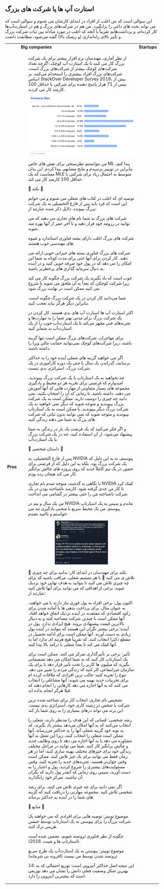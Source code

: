 
## استارت آپ ها یا شرکت های بزرگ

این سوالی است که من اغلب از افراد در ابتدای کارشان می شنوم و سوالی است که می تواند بحث های داغی را برانگیزد. من هم در شرکت‌های بزرگ و هم در استارت‌آپ‌ها کار کرده‌ام، و برداشت‌هایم تقریباً با آنچه که اغلب در مورد مبادله بین ثبات شرکت بزرگ و تأثیر بالای راه‌اندازی (و ریسک بالا) گفته می‌شود، مطابقت داشت.


<table>
  <tr>
   <td>
   </td>
   <td><strong>Big companies</strong>
   </td>
   <td><strong>Startups</strong>
   </td>
  </tr>
  <tr>
   <td><strong>Pros</strong>
   </td>
   <td>
<ul>


از نظر آماری، مهندسان نرم افزار بیشتر برای یک شرکت بزرگ کار می کنند تا یک استارت آپ کوچک. اگرچه تعداد شرکت‌های کوچک بیشتر از شرکت‌های بزرگ است، شرکت‌های بزرگ افراد بیشتری را استخدام می‌کنند. بر اساس StackOver Developer Survey 2019، بیش از نیمی از 71 هزار پاسخ دهنده برای شرکتی با حداقل 100 کارمند کار می کردند.

![alt_text](images/image4.png "image_tooltip")




من نتوانستم نظرسنجی برای نقش های خاص ML پیدا کنم، بنابراین در توییتر پرسیدم و نتایج مشابهی پیدا کردم. این بدان معناست که یک MLE متوسط ​​به احتمال زیاد برای شرکتی با حداقل 100 کارمند کار می کند.

🌳 نکته 🌳

توصیه ای که اغلب در کتاب های شغلی می شنوم و می خوانم این است که فرد باید پس از فارغ التحصیلی به یک شرکت بزرگ بپیوندد. دلایل ذکر شده عبارتند از:


شرکت های بزرگ به شما نام های تجاری می دهند که می توانید در رزومه خود قرار دهید و تا آخر عمر از آنها بهره مند شوید.

شرکت های بزرگ اغلب دارای پشته فناوری استاندارد و شیوه های مهندسی خوب هستند.

شرکت های بزرگ فناوری بسته های جبرانی خوبی ارائه می دهند. کار کردن برای آنها حتی برای مدت کوتاه به شما این امکان را می دهد که در پول خود صرفه جویی کنید و در آینده به دنبال سرمایه گذاری های پرخطرتر باشید.

خوب است که یاد بگیرید یک شرکت بزرگ چگونه کار می کند زیرا شرکت کوچکی که بعداً به آن ملحق می شوید یا شروع می کنید ممکن است در نهایت بزرگ شود.

شما می‌دانید کار کردن در یک شرکت بزرگ چگونه است، بنابراین دیگر هرگز نباید تعجب کنید.

اکثر استارت آپ ها استارت آپ های بدی هستند. کار کردن در یک شرکت بزرگ برای مدتی بهتر شما را به مهارت‌ها و تجربه‌های فنی مجهز می‌کند تا یک استارت‌آپ خوب را از یک استارت‌آپ بد متمایز کنید.

برای مهاجران، شرکت‌های بزرگ ممکن است تنها گزینه باشند، زیرا شرکت‌های کوچک نمی‌توانند حمایت مالی ویزا را داشته باشند.

اگر می خواهید گزینه های شغلی آینده خود را به حداکثر برسانید، گذراندن یک سال یا حتی یک دوره کارآموزی در یک شرکت بزرگ، استراتژی بدی نیست.

چه بخواهید به یک استارتاپ یا یک شرکت بزرگ بپیوندید، امیدوارم که فرصتی برای تجربه هر دو محیط و یادگیری مجموعه های بسیار متفاوتی از مهارت هایی که آنها آموزش می دهند، داشته باشید. تا زمانی که آن را امتحان نکنید، نمی دانید چه چیزی را دوست دارید. ممکن است به یک شرکت بزرگ بپیوندید و متوجه شوید که دیگر نمی خواهید به یک شرکت بزرگ دیگر بپیوندید، یا ممکن است به یک استارتاپ بپیوندید و متوجه شوید که نمی توانید بدون ثباتی که شرکت های بزرگ به شما می دهند زندگی کنید.

و اگر فکر می‌کنید که یک فرصت یک بار در زندگی به شما پیشنهاد می‌شود، از آن استفاده کنید، چه در یک شرکت بزرگ یا یک استارت‌آپ.




👱 داستان شخصی 👱

پس از فارغ التحصیلی، به NVIDIA پیوستم، نه به این دلیل که یک شرکت بزرگ بود، بلکه به این دلیل که از فرصتی برای حضور در یک تیم کاملاً جدید که روی پروژه های چالش برانگیز کار می کند هیجان زده بودم.

با نگاهی به گذشته، متوجه شدم نام تجاری NVIDIA کمک کرد تا کار من جدی گرفته شود. کارمند ناشناخته بودن در یک شرکت ناشناخته من را حتی بیشتر در گمنامی می انداخت.

من یک سال و نیم در NVIDIA ماندم و سپس به یک استارتاپ پیوستم. من یک محیط سریع با منحنی یادگیری تند می خواستم و ناامید نشدم.

<center>
  <img src="images/image16.png" width="50%" alt="Startup" title="image_tooltip">
</center>

🌳 نکته برای مهندسان در ابتدای کار: بدانید برای چه چیزی تلاش ی می کنید 🌳
با هر تصمیم شغلی، مراقب باشید که برای چه چیزی تلاش  می کنید تا بتوانید به هدف نهایی خود نزدیک شوید. برخی از اهدافی که می توانید برای آنها تلاش کنید عبارتند از:


اکنون پول: برخی افراد به پول فوری نیاز دارند یا می خواهند، به عنوان مثال. برای پرداخت بدهی ها یا آماده شدن برای رکود اقتصادی که معتقدند در آینده نزدیک اتفاق خواهد افتاد. آنها ممکن است با چندین شرکت مصاحبه کنند و به دنبال بالاترین قیمت پیشنهادی بروند. هیچ ایرادی ندارد.
پول در آینده: برخی بیشتر نگران این هستند که بتوانند در آینده پول زیادی به دست آورند. آنها ممکن است برای ادامه تحصیل در مقطع دکترا انتخاب کنند. که تقریباً هیچ هزینه ای ندارد اما به آنها کمک می کند تا بعداً شغلی با درآمد بالا پیدا کنند.

تأثیر: برخی بر تأثیرگذاری تمرکز می کنند. ممکن است برای یک استارتاپ کار کنید که به شما امکان می دهد تصمیماتی بگیرید که میلیون ها کاربر را تحت تأثیر قرار دهد یا برای یک سازمان غیرانتفاعی کار کنید که زندگی مردم را تغییر می دهد.
تنوع را تجربه کنید: جالب ترین افرادی که ملاقات کرده ام برای تجربیات جدید بهینه می شوند. آنها مشاغلی را انتخاب می کنند که به آنها اجازه می دهد کارهایی را انجام دهند که قبلا هرگز انجام نداده اند.

تشخیص نام تجاری: انتخاب کار برای شناخته شده ترین شرکت یا شخص در زمینه کاری خود، استراتژی بدی نیست. این برند می تواند درهای بسیاری را به روی شما باز کند.

رشد شخصی: کسانی که این هدف را مدنظر دارند، شغلی را انتخاب می‌کنند که به آنها امکان می‌دهد بیشتر یاد بگیرند، که به نوبه خود گزینه شغلی آنها را به حداکثر می‌رساند. آنها ممکن است شغلی را انتخاب کنند، زیرا این شغل به آنها مشاوره می دهد یا به آنها اجازه می دهد تا روی وظایف جدید و چالش برانگیز کار کنند.
شما می توانید در مراحل مختلف زندگی خود برای چیزهای مختلف بهینه سازی کنید، اما در هر زمان فقط می توانید برای یک چیز تلاش کنید. ممکن است وقتی جوان‌تر هستید، تجربه‌های جدید را تجربه کنید، وقتی مسئولیت‌های بیشتری را شروع کردید، پول و اعتبار را به دست آورید، سپس روی زمانی که آنقدر پول دارید که نگران آن نباشید، تمرکز خود رابگذارید.

اگر نمی دانید برای چه چیزی تلاش  می کنید، برای رشد شخصی تلاش  کنید. مجموعه مهارتی را دریافت کنید که گزینه های شما را در آینده به حداکثر برساند.

🌊 منابع 🌊

موضوع توییتر: توصیه هایی برای افرادی که می خواهند یک شرکت بزرگ را برای پیوستن به یک استارتاپ توسط جنسن هریس ترک کنند.

چگونه از نظر فناوری ثروتمند شویم، تضمین شده است (استارتاپ ها و شیت، 2016).

موضوع توییتر: پیوستن به یک استارت‌آپ یک طرح سریع ثروتمند شدن توسط من نیست (افزونه بی شرمانه)

14: این نتیجه اصل حداکثر آنتروپی است: توزیع احتمالی که به بهترین شکل وضعیت فعلی دانش را نشان می دهد توزیعی است که بیشترین آنتروپی را دارد.


